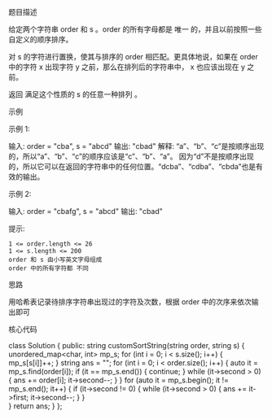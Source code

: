 题目描述

给定两个字符串 order 和 s 。order 的所有字母都是 唯一 的，并且以前按照一些自定义的顺序排序。

对 s 的字符进行置换，使其与排序的 order 相匹配。更具体地说，如果在 order 中的字符 x 出现字符 y 之前，那么在排列后的字符串中， x 也应该出现在 y 之前。

返回 满足这个性质的 s 的任意一种排列 。


示例

示例 1:

输入: order = "cba", s = "abcd"
输出: "cbad"
解释: 
“a”、“b”、“c”是按顺序出现的，所以“a”、“b”、“c”的顺序应该是“c”、“b”、“a”。
因为“d”不是按顺序出现的，所以它可以在返回的字符串中的任何位置。“dcba”、“cdba”、“cbda”也是有效的输出。

示例 2:

输入: order = "cbafg", s = "abcd"
输出: "cbad" 

提示:

    1 <= order.length <= 26
    1 <= s.length <= 200
    order 和 s 由小写英文字母组成
    order 中的所有字符都 不同



思路

用哈希表记录待排序字符串出现过的字符及次数，根据 order 中的次序来依次输出即可


核心代码

class Solution {
public:
    string customSortString(string order, string s) {
        unordered_map<char, int> mp_s;
        for (int i = 0; i < s.size(); i++) {
            mp_s[s[i]]++;
        }
        string ans = "";
        for (int i = 0; i < order.size(); i++) {
            auto it = mp_s.find(order[i]);
            if (it == mp_s.end()) {
                continue;
            }
            while (it->second > 0) {
                ans += order[i];
                it->second--;
            }
        }
        for (auto it = mp_s.begin(); it != mp_s.end(); it++) {
            if (it->second != 0) {
                while (it->second > 0) {
                    ans += it->first;
                    it->second--;
                }
            }    
        }
        return ans;
    }
};